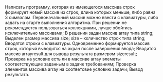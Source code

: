 Написать программу, которая из имеющегося массива строк формирует новый массив из строк, длина которых меньше, либо равна 3 символам. Первоначальный массив можно ввести с клавиатуры, либо задать на старте выполнения алгоритма. При решении не рекомендуется пользоваться коллекциями, лучше обойтись исключительно массивами;
В решении задан массив array типа string;
Выделен размер массива size;
size – количество строк типа string;
Вводятся строки с клавиатуры. Одновременно формируется массив строк, который выводится на экран после завершения ввода;
Вводится массив arrayresult для вывода результата размером sizeresult;
Проверка на условие есть ли в массиве array элеметы соответствующие заданным в задаче требованиям;
Проверка элементов массива array на соответсвие условию задачи;
Вывод результата.